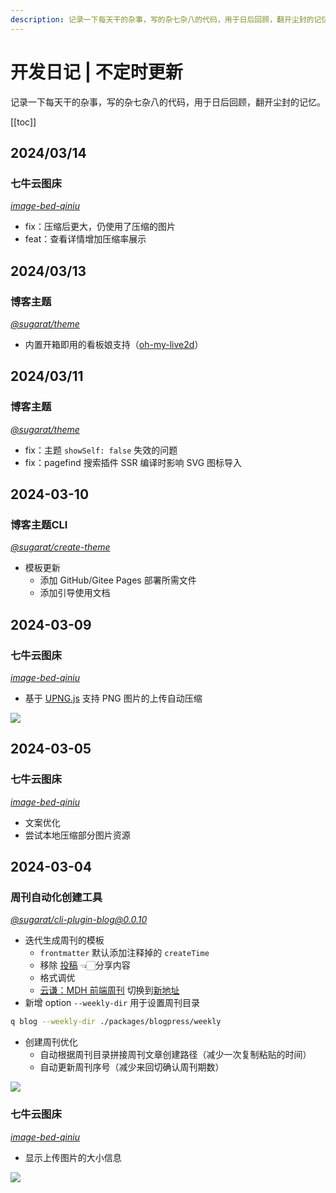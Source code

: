 ```yaml
---
description: 记录一下每天干的杂事，写的杂七杂八的代码，用于日后回顾，翻开尘封的记忆
---
```

# 开发日记 | 不定时更新

记录一下每天干的杂事，写的杂七杂八的代码，用于日后回顾，翻开尘封的记忆。

[[toc]]

## 2024/03/14
### 七牛云图床
*[image-bed-qiniu](https://github.com/ATQQ/image-bed-qiniu/tree/master/packages/client#-%E4%B8%83%E7%89%9B%E4%BA%91oss%E5%9B%BE%E5%BA%8A-)*

* fix：压缩后更大，仍使用了压缩的图片
* feat：查看详情增加压缩率展示

## 2024/03/13
### 博客主题
*[@sugarat/theme](https://github.com/ATQQ/sugar-blog/tree/master/packages/theme)*

* 内置开箱即用的看板娘支持（[oh-my-live2d](https://github.com/oh-my-live2d/oh-my-live2d)）

## 2024/03/11
### 博客主题
*[@sugarat/theme](https://github.com/ATQQ/sugar-blog/tree/master/packages/theme)*

* fix：主题 `showSelf: false` 失效的问题
* fix：pagefind 搜索插件 SSR 编译时影响 SVG 图标导入


## 2024-03-10
### 博客主题CLI
*[@sugarat/create-theme](https://github.com/ATQQ/sugar-blog/tree/master/packages/create-theme)*

* 模板更新
  * 添加 GitHub/Gitee Pages 部署所需文件
  * 添加引导使用文档

## 2024-03-09
### 七牛云图床
*[image-bed-qiniu](https://github.com/ATQQ/image-bed-qiniu/tree/master/packages/client#-%E4%B8%83%E7%89%9B%E4%BA%91oss%E5%9B%BE%E5%BA%8A-)*

* 基于 [UPNG.js](https://github.com/photopea/UPNG.js) 支持 PNG 图片的上传自动压缩

![](https://img.cdn.sugarat.top/mdImg/sugar/727ade06e155fd9541cfcab78bdaab7f)

## 2024-03-05
### 七牛云图床

*[image-bed-qiniu](https://github.com/ATQQ/image-bed-qiniu/tree/master/packages/client#-%E4%B8%83%E7%89%9B%E4%BA%91oss%E5%9B%BE%E5%BA%8A-)*

* 文案优化
* 尝试本地压缩部分图片资源

## 2024-03-04

### 周刊自动化创建工具

*[@sugarat/cli-plugin-blog@0.0.10](https://www.npmjs.com/package/@sugarat/cli-plugin-blog)*

* 迭代生成周刊的模板
  * `frontmatter` 默认添加注释掉的 `createTime`
  * 移除 [投稿](https://www.wenjuan.com/s/AN32YrD/) 👈🏻分享内容
  * 格式调优
  * [云谦：MDH 前端周刊](https://sorrycc.com/mdh/) 切换到[新地址](https://sorrycc.com/mdh/)
* 新增 option `--weekly-dir` 用于设置周刊目录

```sh
q blog --weekly-dir ./packages/blogpress/weekly
```

* 创建周刊优化
  * 自动根据周刊目录拼接周刊文章创建路径（减少一次复制粘贴的时间）
  * 自动更新周刊序号（减少来回切确认周刊期数）

![](https://img.cdn.sugarat.top/mdImg/sugar/3f4b2c2c0497eb31ce8b4d86d16b63b4)

### 七牛云图床

*[image-bed-qiniu](https://github.com/ATQQ/image-bed-qiniu/tree/master/packages/client#-%E4%B8%83%E7%89%9B%E4%BA%91oss%E5%9B%BE%E5%BA%8A-)*

* 显示上传图片的大小信息

![](https://img.cdn.sugarat.top/mdImg/sugar/951b7a23af37d64c0ee1414a6faee899)

